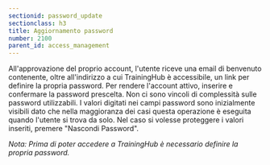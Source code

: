 ```yaml
---
sectionid: password_update
sectionclass: h3
title: Aggiornamento password
number: 2100
parent_id: access_management
---
```

All'approvazione del proprio account, l'utente riceve una email di benvenuto contenente, oltre all'indirizzo a cui TrainingHub è accessibile, un link per definire la propria password. Per rendere l'account attivo, inserire e confermare la password prescelta.
Non ci sono vincoli di complessità sulle password utilizzabili. I valori digitati nei campi password sono inizialmente visibili dato che nella maggioranza dei casi questa operazione è eseguita quando l'utente si trova da solo. Nel caso si volesse proteggere i valori inseriti, premere "Nascondi Password".

_Nota: Prima di poter accedere a TrainingHub è necessario definire la propria password._
